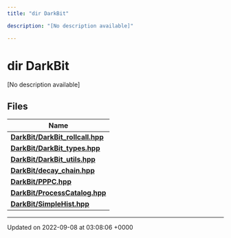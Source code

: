 ```yaml
---
title: "dir DarkBit"

description: "[No description available]"

---
```


# dir DarkBit

[No description available]

## Files

| Name           |
| -------------- |
| **[DarkBit/DarkBit_rollcall.hpp](/documentation/code/files/darkbit__rollcall_8hpp/#file-darkbit-darkbit-rollcall-hpp)**  |
| **[DarkBit/DarkBit_types.hpp](/documentation/code/files/darkbit__types_8hpp/#file-darkbit-darkbit-types-hpp)**  |
| **[DarkBit/DarkBit_utils.hpp](/documentation/code/files/darkbit__utils_8hpp/#file-darkbit-darkbit-utils-hpp)**  |
| **[DarkBit/decay_chain.hpp](/documentation/code/files/decay__chain_8hpp/#file-darkbit-decay-chain-hpp)**  |
| **[DarkBit/PPPC.hpp](/documentation/code/files/pppc_8hpp/#file-darkbit-pppc-hpp)**  |
| **[DarkBit/ProcessCatalog.hpp](/documentation/code/files/processcatalog_8hpp/#file-darkbit-processcatalog-hpp)**  |
| **[DarkBit/SimpleHist.hpp](/documentation/code/files/simplehist_8hpp/#file-darkbit-simplehist-hpp)**  |






-------------------------------

Updated on 2022-09-08 at 03:08:06 +0000
